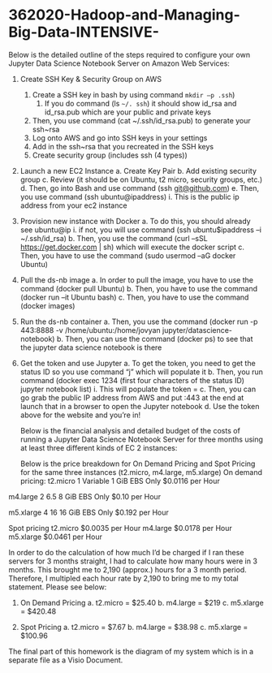 # 362020-Hadoop-and-Managing-Big-Data-INTENSIVE-

Below is the detailed outline of the steps required to configure your own Jupyter Data Science Notebook Server on Amazon Web Services: 

1. Create SSH Key & Security Group on AWS
    1. Create a SSH key in bash by using command `mkdir –p .ssh`)
        1. If you do command (ls `~/. ssh`) it should show id_rsa and id_rsa.pub which are your public and private keys
	1. Then, you use command (cat ~/.ssh/id_rsa.pub) to generate your ssh~rsa
	1. Log onto AWS and go into SSH keys in your settings
	1. Add in the ssh~rsa that you recreated in the SSH keys
	1. Create security group (includes ssh (4 types))
1. Launch a new EC2 Instance
	a.	Create Key Pair
	b.	Add existing security group
	c.	Review (it should be on Ubuntu, t2 micro, security groups, etc.)
	d.	Then, go into Bash and use command (ssh git@github.com)
	e.	Then, you use command (ssh ubuntu@ipaddress)
		i.	This is the public ip address from your ec2 instance
3.	Provision new instance with Docker
	a.	To do this, you should already see ubuntu@ip
		i.	if not, you will use command (ssh ubuntu$ipaddress –i ~/.ssh/id_rsa)
	b.	Then, you use the command (curl –sSL https://get.docker.com | sh) which will execute the docker script
	c.	Then, you have to use the command (sudo usermod –aG docker Ubuntu)
4.	Pull the ds-nb image
	a.	In order to pull the image, you have to use the command (docker pull Ubuntu)
	b.	Then, you have to use the command (docker run –it Ubuntu bash)
	c.	Then, you have to use the command (docker images)
5.	Run the ds-nb container
	a.	Then, you use the command (docker run -p 443:8888 -v /home/ubuntu:/home/jovyan jupyter/datascience-notebook)
	b.	Then, you can use the command (docker ps) to see that the jupyter data science notebook is there
6.	Get the token and use Jupyter 
	a.	To get the token, you need to get the status ID so you use command “j” which will populate it
	b.	Then, you run command (docker exec 1234 (first four characters of the status ID) jupyter notebook list)
		i.	This will populate the token = 
	c.	Then, you can go grab the public IP address from AWS and put :443 at the end at launch that in a browser to open the Jupyter notebook 
	d.	Use the token above for the website and you’re in!
	

	
	
	
	Below is the financial analysis and detailed budget of the costs of running a Jupyter Data Science Notebook Server for three months using at least three different kinds of EC 2 instances:
	
	Below is the price breakdown for On Demand Pricing and Spot Pricing for the same three instances (t2.micro, m4.large, m5.xlarge)
On demand pricing:
t2.micro	1	Variable	1 GiB	EBS Only	$0.0116 per Hour

m4.large	2	6.5	8 GiB	EBS Only	$0.10 per Hour

m5.xlarge	4	16	16 GiB	EBS Only	$0.192 per Hour

Spot pricing
t2.micro	$0.0035 per Hour
m4.large	$0.0178 per Hour	
m5.xlarge	$0.0461 per Hour	

In order to do the calculation of how much I’d be charged if I ran these servers for 3 months straight, I had to calculate how many hours were in 3 months. This brought me to 2,190 (approx.) hours for a 3 month period. Therefore, I multipled each hour rate by 2,190 to bring me to my total statement. Please see below:
1.	On Demand Pricing
a.	t2.micro = $25.40
b.	m4.large = $219
c.	m5.xlarge = $420.48

2.	Spot Pricing
a.	t2.micro = $7.67
b.	m4.large = $38.98
c.	m5.xlarge = $100.96

	
The final part of this homework is the diagram of my system which is in a separate file as a Visio Document.

	
	
	
	
	
	

